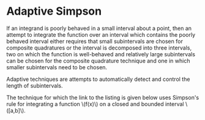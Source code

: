 # Adaptive Simpson

If an integrand is poorly behaved in a small interval about a point,
then an attempt to integrate the function over an interval which contains
the poorly behaved interval either requires that small subintervals
are chosen for composite quadratures or the interval is decomposed into three intervals,
two on which the function is well-behaved and relatively large subintervals
can be chosen for the composite quadrature technique and one in which smaller subintervals need to be chosen.

Adaptive techniques are attempts to automatically detect and control the length of subintervals.

The technique for which the link to the listing is given below uses Simpson's rule
for integrating a function \\(f(x)\\) on a closed and bounded interval \\(\[a,b\]\\).
